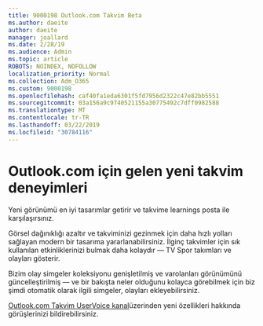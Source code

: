 ```yaml
---
title: 9000198 Outlook.com Takvim Beta
ms.author: daeite
author: daeite
manager: joallard
ms.date: 2/28/19
ms.audience: Admin
ms.topic: article
ROBOTS: NOINDEX, NOFOLLOW
localization_priority: Normal
ms.collection: Adm_O365
ms.custom: 9000198
ms.openlocfilehash: caf40fa1eda6301f5fd7956d2322c47e82bb5551
ms.sourcegitcommit: 03a156a9c9740521155a30775492c7dff0982588
ms.translationtype: MT
ms.contentlocale: tr-TR
ms.lasthandoff: 03/22/2019
ms.locfileid: "30784116"
---
```

# <a name="new-calendar-experiences-coming-to-outlookcom"></a>Outlook.com için gelen yeni takvim deneyimleri

Yeni görünümü en iyi tasarımlar getirir ve takvime learnings posta ile karşılaşırsınız.

Görsel dağınıklığı azaltır ve takviminizi gezinmek için daha hızlı yolları sağlayan modern bir tasarıma yararlanabilirsiniz. İlginç takvimler için sık kullanılan etkinliklerinizi bulmak daha kolaydır — TV Spor takımları ve olayları gösterir.

Bizim olay simgeler koleksiyonu genişletilmiş ve varolanları görünümünü güncelleştirilmiş — ve bir bakışta neler olduğunu kolayca görebilmek için biz şimdi otomatik olarak ilgili simgeler, olayları ekleyebilirsiniz.

[Outlook.com Takvim UserVoice kanal](https://outlook.uservoice.com/forums/601444-new-experiences-in-outlook-com?category_id=209197)üzerinden yeni özellikleri hakkında görüşlerinizi bildirebilirsiniz.